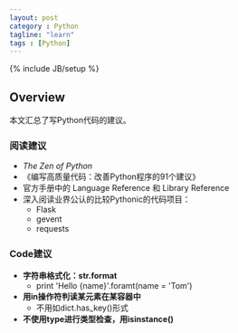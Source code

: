 ```yaml
---
layout: post
category : Python
tagline: "learn"
tags : [Python]
---
```

{% include JB/setup %}

## Overview
本文汇总了写Python代码的建议。

### 阅读建议
- *The Zen of Python*
- 《编写高质量代码：改善Python程序的91个建议》
- 官方手册中的 Language Reference 和 Library Reference
- 深入阅读业界公认的比较Pythonic的代码项目：
  - Flask
  - gevent
  - requests

### Code建议
- **字符串格式化：str.format**
  - print 'Hello {name}'.foramt(name = 'Tom')
- **用in操作符判读某元素在某容器中**
  - 不用如dict.has_key()形式
- **不使用type进行类型检查，用isinstance()**
